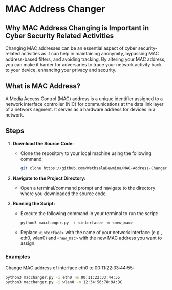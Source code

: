 # MAC Address Changer

## Why MAC Address Changing is Important in Cyber Security Related Activities

Changing MAC addresses can be an essential aspect of cyber security-related activities as it can help in maintaining anonymity, bypassing MAC address-based filters, and avoiding tracking. By altering your MAC address, you can make it harder for adversaries to trace your network activity back to your device, enhancing your privacy and security.

## What is MAC Address?

A Media Access Control (MAC) address is a unique identifier assigned to a network interface controller (NIC) for communications at the data link layer of a network segment. It serves as a hardware address for devices in a network.

## Steps

1. **Download the Source Code:**
    - Clone the repository to your local machine using the following command:
        ```sh
        git clone https://github.com/WathsalaDewmina/MAC-Address-Changer.git
        ```

2. **Navigate to the Project Directory:**
    - Open a terminal/command prompt and navigate to the directory where you downloaded the source code.

3. **Running the Script:**

    - Execute the following command in your terminal to run the script:
        ```sh
        python3 macchanger.py -i <interface> -m <new_mac>
        ```

    - Replace `<interface>` with the name of your network interface (e.g., eth0, wlan0) and `<new_mac>` with the new MAC address you want to assign.

### Examples

Change MAC address of interface eth0 to 00:11:22:33:44:55:

```sh
python3 macchanger.py -i eth0 -m 00:11:22:33:44:55
python3 macchanger.py -i wlan0 -m 12:34:56:78:9A:BC
